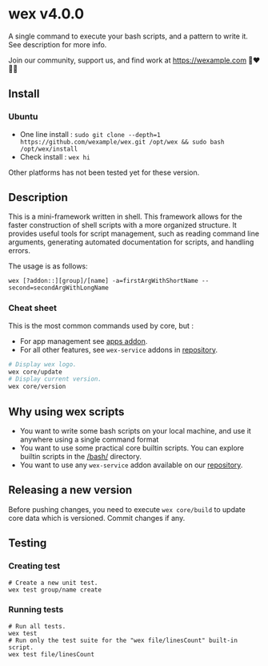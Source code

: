 # wex v4.0.0

A single command to execute your bash scripts, and a pattern to write it. See description for more info.

Join our community, support us, and find work at https://wexample.com 🤝❤️👨‍💻

## Install

### Ubuntu

- One line install : `sudo git clone --depth=1 https://github.com/wexample/wex.git /opt/wex && sudo bash /opt/wex/install`
- Check install : `wex hi`

Other platforms has not been tested yet for these version.

## Description

This is a mini-framework written in shell. This framework allows for the faster construction of shell scripts with a more organized structure. It provides useful tools for script management, such as reading command line arguments, generating automated documentation for scripts, and handling errors.

The usage is as follows:

    wex [?addon::][group]/[name] -a=firstArgWithShortName --second=secondArgWithLongName

### Cheat sheet

This is the most common commands used by core, but :
- For app management see [apps addon](https://github.com/wexample/wex-addon-app).
- For all other features, see `wex-service` addons in [repository](https://github.com/orgs/wexample/repositories).

```bash
# Display wex logo.
wex core/update
# Display current version.
wex core/version
```

## Why using wex scripts

- You want to write some bash scripts on your local machine, and use it anywhere using a single command format
- You want to use some practical core builtin scripts. You can explore builtin scripts in the [/bash/](/bash/) directory.
- You want to use any `wex-service` addon available on our [repository](https://github.com/orgs/wexample/repositories).

## Releasing a new version

Before pushing changes, you need to execute `wex core/build` to update core data which is versioned. Commit changes if any.

## Testing

### Creating test
    
    # Create a new unit test.
    wex test group/name create

### Running tests

    # Run all tests.
    wex test
    # Run only the test suite for the "wex file/linesCount" built-in script.
    wex test file/linesCount
